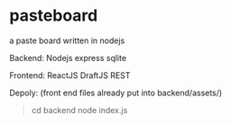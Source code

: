 # pasteboard
a paste board written in nodejs


Backend:
Nodejs express sqlite

Frontend:
ReactJS DraftJS REST


Depoly: (front end files already put into backend/assets/)
> cd backend
> node index.js
